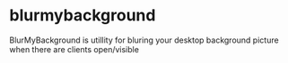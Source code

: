 # blurmybackground
BlurMyBackground is utillity for bluring your desktop background picture when there are clients open/visible
